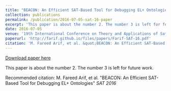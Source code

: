 ```yaml
---
title: "BEACON: An Efficient SAT-Based Tool for Debugging EL+ Ontologies"
collection: publications
permalink: /publication/2016-07-05-sat-16-paper
excerpt: 'This paper is about the number 2. The number 3 is left for future work.'
date: 2016-07-05
venue: '19th International Conference on Theory and Applications of Satisfiability Testing (2016)'
paperurl: 'http://farif.github.io/files/papers/Farif-SAT-16.pdf'
citation: 'M. Fareed Arif, et al. &quot;BEACON: An Efficient SAT-Based Tool for Debugging EL+ Ontologies&quot; <i>SAT 2016</i> '
---
```


<a href='http://farif.github.io/files/papers/Farif-SAT-16.pdf'>Download paper here</a>

This paper is about the number 2. The number 3 is left for future work.

Recommended citation: M. Fareed Arif, et al. "BEACON: An Efficient SAT-Based Tool for Debugging EL+ Ontologies" <i>SAT 2016</i> 